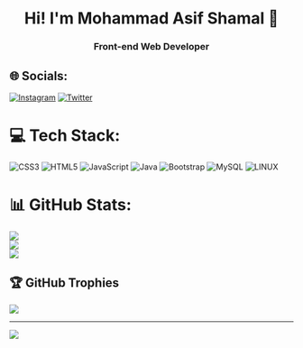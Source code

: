 <h1 align="center">Hi! I'm Mohammad Asif Shamal 👋</h1>
  
<h3 align="center">Front-end Web Developer</h3>



## 🌐 Socials:
[![Instagram](https://img.shields.io/badge/Instagram-%23E4405F.svg?logo=Instagram&logoColor=white)](https://instagram.com/aech_x) [![Twitter](https://img.shields.io/badge/Twitter-%231DA1F2.svg?logo=Twitter&logoColor=white)](https://twitter.com/@asif_shamal) 

# 💻 Tech Stack:
![CSS3](https://img.shields.io/badge/css3-%231572B6.svg?style=for-the-badge&logo=css3&logoColor=white) ![HTML5](https://img.shields.io/badge/html5-%23E34F26.svg?style=for-the-badge&logo=html5&logoColor=white) ![JavaScript](https://img.shields.io/badge/javascript-%23323330.svg?style=for-the-badge&logo=javascript&logoColor=%23F7DF1E) ![Java](https://img.shields.io/badge/java-%23ED8B00.svg?style=for-the-badge&logo=java&logoColor=white) ![Bootstrap](https://img.shields.io/badge/bootstrap-%23563D7C.svg?style=for-the-badge&logo=bootstrap&logoColor=white) ![MySQL](https://img.shields.io/badge/mysql-%2300f.svg?style=for-the-badge&logo=mysql&logoColor=white) ![LINUX](https://img.shields.io/badge/Linux-FCC624?style=for-the-badge&logo=linux&logoColor=black)
# 📊 GitHub Stats:
![](https://github-readme-stats.vercel.app/api?username=Asif-Shamal&theme=dark&hide_border=false&include_all_commits=true&count_private=true)<br/>
![](https://github-readme-streak-stats.herokuapp.com/?user=Asif-Shamal&theme=dark&hide_border=false)<br/>
![](https://github-readme-stats.vercel.app/api/top-langs/?username=Asif-Shamal&theme=dark&hide_border=false&include_all_commits=true&count_private=true&layout=compact)



## 🏆 GitHub Trophies
![](https://github-profile-trophy.vercel.app/?username=Asif-Shamal&theme=radical&no-frame=false&no-bg=true&margin-w=4)

---
[![](https://visitcount.itsvg.in/api?id=Asif-Shamal&icon=0&color=0)](https://visitcount.itsvg.in)


